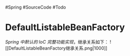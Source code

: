 #Spring #SourceCode #Todo 

# DefaultListableBeanFactory
*Spring 中默认的 IoC 完整功能实现*，继承关系如下：
![[DefaultListableBeanFactory继承关系.png|1000]]
